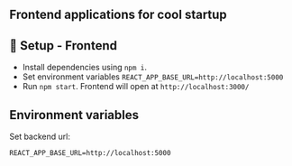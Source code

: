 ## Frontend applications for cool startup

## :floppy_disk: Setup - Frontend

* Install dependencies using `npm i`.
* Set environment variables `REACT_APP_BASE_URL=http://localhost:5000`
* Run `npm start`. Frontend will open at `http://localhost:3000/`

## Environment variables

Set backend url:

`REACT_APP_BASE_URL=http://localhost:5000`
